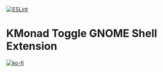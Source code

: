 [![ESLint](https://github.com/jurf/gnome-kmonad-toggle/actions/workflows/eslint.yml/badge.svg)](https://github.com/jurf/gnome-kmonad-toggle/actions/workflows/eslint.yml)

# KMonad Toggle GNOME Shell Extension

[![ko-fi](https://ko-fi.com/img/githubbutton_sm.svg)](https://ko-fi.com/L4L4J6WSK)
